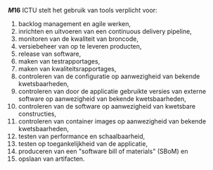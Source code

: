 <!-- begin: measure composite=true -->
**$M16$**
ICTU stelt het gebruik van tools verplicht voor:

1. backlog management en agile werken,
2. inrichten en uitvoeren van een continuous delivery pipeline,
3. monitoren van de kwaliteit van broncode,
4. versiebeheer van op te leveren producten,
5. release van software,
6. maken van testrapportages,
7. maken van kwaliteitsrapportages,
8. controleren van de configuratie op aanwezigheid van bekende kwetsbaarheden,
9. controleren van door de applicatie gebruikte versies van externe software op aanwezigheid van bekende kwetsbaarheden,
10. controleren van de software op aanwezigheid van kwetsbare constructies,
11. controleren van container images op aanwezigheid van bekende kwetsbaarheden,
12. testen van performance en schaalbaarheid,
13. testen op toegankelijkheid van de applicatie,
14. produceren van een "software bill of materials" (SBoM) en
15. opslaan van artifacten.
<!-- end: measure -->
